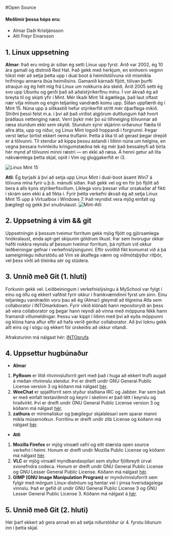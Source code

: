 #Open Source

#### Meðlimir þessa hóps eru: ####

 * Almar Daði Kristjánsson
 * Atli Freyr Einarsson

## 1. Linux uppsetning

**Almar**: Það eru mörg ár síðan ég setti Linux upp fyrst. Árið var 2002, ég 10 ára gamall og distroið Red Hat. Það gekk með herkjum, en einhvern veginn tókst mér að setja þetta upp í dual boot á heimilstölvuna við mismikla hrifningu annarra íbúa heimilisins. Gamanið kárnaði fljótt, tölvan þurfti straujun og ég hélt mig frá Linux um nokkurra ára skeið. Árið 2005 setti ég svo upp Ubuntu og gerði það að aðalstýrikerfinu mínu. Í vor ákvað ég að breyta til og skipti yfir í Mint. Mér líkaði Mint 14 ágætlega, það laut oftast nær vilja mínum og engin teljanleg vandræði komu upp. Síðan uppfærði ég í Mint 15. Núna upp á síðkastið hefur stýrikerfið strítt mér óþarflega mikið. Stríðni þessi felst m.a. í því að það virðist algjörum duttlungum háð hvort þráðlaus nettenging næst. Verri þykir mér þó sú tilhneiging tölvunnar að ræsa stundum ekki sem skyldi. Stundum sýnir skjárinn orðarunur flæða til allra átta, upp og niður, og Linux Mint logoið hoppandi í forgrunni. Þegar verst lætur birtist ekkert nema truflanir. Þetta á líka til að gerast þegar drepið er á tölvunni. Til stendur að kippa þessu ástandi í liðinn núna um helgina, en vegna þessara hvimleiðu kringumstæðna tek ég mér það bessaleyfi að birta hér mynd af tölvunni minni ræstri — en ekki að ræsa. Á henni getur að líta nákvæmlega þetta skjal, opið í Vim og gluggakerfið er i3. 

![Linux Mint 15](http://i.imgur.com/eX5Riul.jpg)    

**Atli**: 
Ég byrjaði á því að setja upp Linux Mint í dual-boot ásamt Win7 á tölvuna mína fyrir u.þ.b. mánuði síðan. Það gekk vel og en fór þó fljótt að bera á alls kyns stýrikerfisvillum. Líklega voru þessar villur orsakaðar af fikti í skrám sem ekki á að fikta í. 
Fyrir þetta verkefni ákvað ég að setja Linux Mint 15 upp á Virtualbox í Windows 7. Það reyndist vera mjög einfalt og þægilegt og gekk því snuðrulaust.
![Mint-Atli](http://oi44.tinypic.com/29byizc.jpg)


## 2. Uppsetning á vim && git

Uppsetningin á þessum tveimur forritum gekk mjög fljótt og gjörsamlega hnökralaust, enda apt-get skipunin göldrum líkust. Þar sem hvorugur okkar hafði nokkra reynslu af þessum tveimur forritum, þá nýttum við okkur leiðbeiningar gefnar í verkefnislýsingunni. Eftir svolítið fikt komumst við á þá sameiginlegu niðurstöðu að Vim sé ákaflega vænn og viðmótsþýður ritþór, vel þess virði að tileinka sér og stúdera. 

## 3. Unnið með Git (1. hluti)

Forkunin gekk vel. Leiðbeiningum í verkefnislýsingu á MySchool var fylgt í einu og öllu og ekkert vafðist fyrir okkur í framkvæmdinni fyrst um sinn.
Einu teljanlegu vandræðin voru þau að ég (Almar) gleymdi að tilgreina Atla sem collaborator í INTOmarkdown. Fyrir vikið klónaði hann repositoryið án þess að vera collaborator og þegar hann reyndi að vinna með möppuna fékk hann framandi villumeldingar. Þessu var kippt í liðinn með því að eyða möppunni og klóna hana aftur eftir að hafa verið gerður collaborator. Að því loknu gekk allt eins og í sögu og ekkert fór úrskeiðis að okkur vitandi.

Afraksturinn má nálgast hér: [INTOprufa](https://github.com/arumaru/INTOPrufa)

## 4. Uppsettur hugbúnaður

 * **Almar**
1. **PyRoom** er lítið ritvinnsluforrit gert með það í huga að ekkert trufli augað á meðan ritvinnslu stendur. Því er dreift undir GNU General Public License version 3 og kóðann má nálgast [hér](https://code.launchpad.net/pyroom).
2. **WeeChat** er spjallforrit sem styður staðlana IRC og Jabber. Þar sem það er með einfalt textaviðmót og keyrir í skelinni er það létt í keyrslu og hraðvirkt. Því er dreift undir GNU General Public License version 3 og kóðann má nálgast [hér](http://weechat.org/dev/roadmap/).
3. **zathura** er minimalískur og þægilegur skjalalesari sem sparar manni mikla músarnotkun. Forritinu er dreift undir zlib License og kóðann má nálgast [hér](http://git.pwmt.org/).

 * **Atli**
1. **Mozilla Firefox** er mjög vinsæll vafri og eitt stærsta open source verkefni í heimi. Honum er dreift undir Mozilla Public License og kóðann má nálgast [hér](http://www.ohloh.net/p/firefox).
2. **VLC** er mjög vinsæll myndbandaspilari sem styður fjölbreytt úrval svonefndra codeca. Honum er dreift undir GNU General Public License og GNU Lesser General Public License. Kóðann má nálgast [hér](http://www.videolan.org/vlc/download-sources.html).
3. **GIMP (GNU Image Manipulation Program)** er myndvinnsluforrit sem fylgir með mörgum Linux-distróum og hentar vel í ýmsa hversdagslega vinnslu. Það er gefið út undir GNU General Public License 3 og GNU Lesser General Public License 3. Kóðann má nálgast á [hér](http://www.gimp.org/source/).

## 5. Unnið með Git (2. hluti)

Hér þarf ekkert að gera annað en að setja niðurstöður úr 4. fyrstu liðunum inn í þetta skjal.
